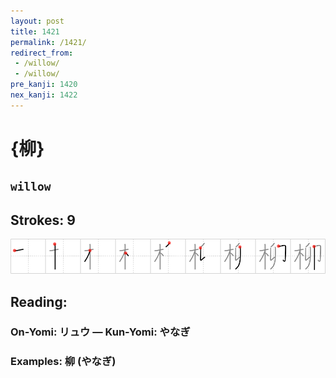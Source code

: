 ```yaml
---
layout: post
title: 1421
permalink: /1421/
redirect_from:
 - /willow/
 - /willow/
pre_kanji: 1420
nex_kanji: 1422
---
```


# {柳}

## `willow`

## Strokes: 9

<div class="stroke"><img src="../images/E69FB3.png" /></div>

## Reading:

### On-Yomi: リュウ &mdash; Kun-Yomi: やなぎ

### Examples: 柳 (やなぎ)
